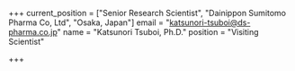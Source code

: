 +++
current_position = ["Senior Research Scientist", "Dainippon Sumitomo Pharma Co, Ltd", "Osaka, Japan"]
email = "katsunori-tsuboi@ds-pharma.co.jp"
name = "Katsunori Tsuboi, Ph.D."
position = "Visiting Scientist"

+++

